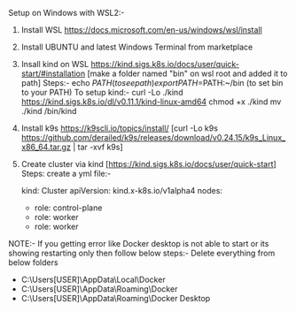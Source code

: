 Setup on Windows with WSL2:-

1) Install WSL https://docs.microsoft.com/en-us/windows/wsl/install
2) Install UBUNTU and latest Windows Terminal from marketplace
3) Insall kind on WSL https://kind.sigs.k8s.io/docs/user/quick-start/#installation [make a folder named "bin" on wsl root and added it to path]
   Steps:- echo $PATH (to see path) export PATH=$PATH:~/bin (to set bin to your PATH)
     To setup kind:-
     curl -Lo ./kind https://kind.sigs.k8s.io/dl/v0.11.1/kind-linux-amd64
     chmod +x ./kind
     mv ./kind /bin/kind
5) Install k9s https://k9scli.io/topics/install/ [curl -Lo k9s https://github.com/derailed/k9s/releases/download/v0.24.15/k9s_Linux_x86_64.tar.gz |  tar -xvf k9s]
6) Create cluster via kind [https://kind.sigs.k8s.io/docs/user/quick-start]
   Steps: create a yml file:-
   
    kind: Cluster
    apiVersion: kind.x-k8s.io/v1alpha4
    nodes:
    - role: control-plane
    - role: worker
    - role: worker

NOTE:- If you getting error like Docker desktop is not able to start or its showing restarting only then follow below steps:-
Delete everything from below folders
- C:\Users[USER]\AppData\Local\Docker
- C:\Users[USER]\AppData\Roaming\Docker
- C:\Users[USER]\AppData\Roaming\Docker Desktop
